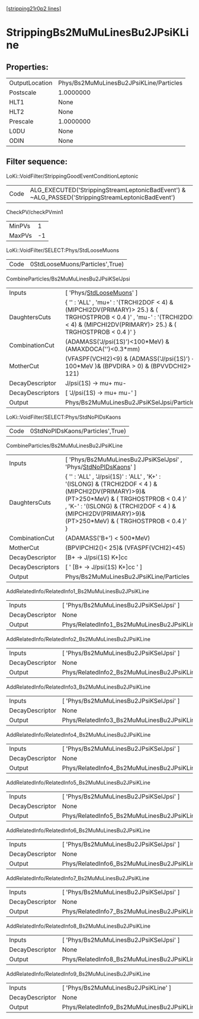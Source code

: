 [[stripping21r0p2 lines]](./stripping21r0p2-index)

# StrippingBs2MuMuLinesBu2JPsiKLine

## Properties:

|                |                                         |
|----------------|-----------------------------------------|
| OutputLocation | Phys/Bs2MuMuLinesBu2JPsiKLine/Particles |
| Postscale      | 1.0000000                               |
| HLT1           | None                                    |
| HLT2           | None                                    |
| Prescale       | 1.0000000                               |
| L0DU           | None                                    |
| ODIN           | None                                    |

## Filter sequence:

LoKi::VoidFilter/StrippingGoodEventConditionLeptonic

|      |                                                                                                  |
|------|--------------------------------------------------------------------------------------------------|
| Code | ALG_EXECUTED('StrippingStreamLeptonicBadEvent') & ~ALG_PASSED('StrippingStreamLeptonicBadEvent') |

CheckPV/checkPVmin1

|        |     |
|--------|-----|
| MinPVs | 1   |
| MaxPVs | -1  |

LoKi::VoidFilter/SELECT:Phys/StdLooseMuons

|      |                                 |
|------|---------------------------------|
| Code | 0StdLooseMuons/Particles',True) |

CombineParticles/Bs2MuMuLinesBu2JPsiKSelJpsi

|                  |                                                                                                                                                                                      |
|------------------|--------------------------------------------------------------------------------------------------------------------------------------------------------------------------------------|
| Inputs           | [ 'Phys/[StdLooseMuons](./stripping21r0p2-commonparticles-stdloosemuons)' ]                                                                                                        |
| DaughtersCuts    | { '' : 'ALL' , 'mu+' : '(TRCHI2DOF \< 4) & (MIPCHI2DV(PRIMARY)\> 25.) & ( TRGHOSTPROB \< 0.4 )' , 'mu-' : '(TRCHI2DOF \< 4) & (MIPCHI2DV(PRIMARY)\> 25.) & ( TRGHOSTPROB \< 0.4 )' } |
| CombinationCut   | (ADAMASS('J/psi(1S)')\<100\*MeV) & (AMAXDOCA('')\<0.3\*mm)                                                                                                                           |
| MotherCut        | (VFASPF(VCHI2)\<9) & (ADMASS('J/psi(1S)') \< 100\*MeV )& (BPVDIRA \> 0) & (BPVVDCHI2\> 121)                                                                                          |
| DecayDescriptor  | J/psi(1S) -\> mu+ mu-                                                                                                                                                                |
| DecayDescriptors | [ 'J/psi(1S) -\> mu+ mu-' ]                                                                                                                                                        |
| Output           | Phys/Bs2MuMuLinesBu2JPsiKSelJpsi/Particles                                                                                                                                           |

LoKi::VoidFilter/SELECT:Phys/StdNoPIDsKaons

|      |                                  |
|------|----------------------------------|
| Code | 0StdNoPIDsKaons/Particles',True) |

CombineParticles/Bs2MuMuLinesBu2JPsiKLine

|                  |                                                                                                                                                                                                                                                          |
|------------------|----------------------------------------------------------------------------------------------------------------------------------------------------------------------------------------------------------------------------------------------------------|
| Inputs           | [ 'Phys/Bs2MuMuLinesBu2JPsiKSelJpsi' , 'Phys/[StdNoPIDsKaons](./stripping21r0p2-commonparticles-stdnopidskaons)' ]                                                                                                                                     |
| DaughtersCuts    | { '' : 'ALL' , 'J/psi(1S)' : 'ALL' , 'K+' : '(ISLONG) & (TRCHI2DOF \< 4 ) &(MIPCHI2DV(PRIMARY)\>9)& (PT\>250\*MeV) & ( TRGHOSTPROB \< 0.4 )' , 'K-' : '(ISLONG) & (TRCHI2DOF \< 4 ) &(MIPCHI2DV(PRIMARY)\>9)& (PT\>250\*MeV) & ( TRGHOSTPROB \< 0.4 )' } |
| CombinationCut   | (ADAMASS('B+') \< 500\*MeV)                                                                                                                                                                                                                              |
| MotherCut        | (BPVIPCHI2()\< 25)& (VFASPF(VCHI2)\<45)                                                                                                                                                                                                                  |
| DecayDescriptor  | [B+ -\> J/psi(1S) K+]cc                                                                                                                                                                                                                                |
| DecayDescriptors | [ ' [B+ -\> J/psi(1S) K+]cc ' ]                                                                                                                                                                                                                      |
| Output           | Phys/Bs2MuMuLinesBu2JPsiKLine/Particles                                                                                                                                                                                                                  |

AddRelatedInfo/RelatedInfo1_Bs2MuMuLinesBu2JPsiKLine

|                 |                                                      |
|-----------------|------------------------------------------------------|
| Inputs          | [ 'Phys/Bs2MuMuLinesBu2JPsiKSelJpsi' ]             |
| DecayDescriptor | None                                                 |
| Output          | Phys/RelatedInfo1_Bs2MuMuLinesBu2JPsiKLine/Particles |

AddRelatedInfo/RelatedInfo2_Bs2MuMuLinesBu2JPsiKLine

|                 |                                                      |
|-----------------|------------------------------------------------------|
| Inputs          | [ 'Phys/Bs2MuMuLinesBu2JPsiKSelJpsi' ]             |
| DecayDescriptor | None                                                 |
| Output          | Phys/RelatedInfo2_Bs2MuMuLinesBu2JPsiKLine/Particles |

AddRelatedInfo/RelatedInfo3_Bs2MuMuLinesBu2JPsiKLine

|                 |                                                      |
|-----------------|------------------------------------------------------|
| Inputs          | [ 'Phys/Bs2MuMuLinesBu2JPsiKSelJpsi' ]             |
| DecayDescriptor | None                                                 |
| Output          | Phys/RelatedInfo3_Bs2MuMuLinesBu2JPsiKLine/Particles |

AddRelatedInfo/RelatedInfo4_Bs2MuMuLinesBu2JPsiKLine

|                 |                                                      |
|-----------------|------------------------------------------------------|
| Inputs          | [ 'Phys/Bs2MuMuLinesBu2JPsiKSelJpsi' ]             |
| DecayDescriptor | None                                                 |
| Output          | Phys/RelatedInfo4_Bs2MuMuLinesBu2JPsiKLine/Particles |

AddRelatedInfo/RelatedInfo5_Bs2MuMuLinesBu2JPsiKLine

|                 |                                                      |
|-----------------|------------------------------------------------------|
| Inputs          | [ 'Phys/Bs2MuMuLinesBu2JPsiKSelJpsi' ]             |
| DecayDescriptor | None                                                 |
| Output          | Phys/RelatedInfo5_Bs2MuMuLinesBu2JPsiKLine/Particles |

AddRelatedInfo/RelatedInfo6_Bs2MuMuLinesBu2JPsiKLine

|                 |                                                      |
|-----------------|------------------------------------------------------|
| Inputs          | [ 'Phys/Bs2MuMuLinesBu2JPsiKSelJpsi' ]             |
| DecayDescriptor | None                                                 |
| Output          | Phys/RelatedInfo6_Bs2MuMuLinesBu2JPsiKLine/Particles |

AddRelatedInfo/RelatedInfo7_Bs2MuMuLinesBu2JPsiKLine

|                 |                                                      |
|-----------------|------------------------------------------------------|
| Inputs          | [ 'Phys/Bs2MuMuLinesBu2JPsiKSelJpsi' ]             |
| DecayDescriptor | None                                                 |
| Output          | Phys/RelatedInfo7_Bs2MuMuLinesBu2JPsiKLine/Particles |

AddRelatedInfo/RelatedInfo8_Bs2MuMuLinesBu2JPsiKLine

|                 |                                                      |
|-----------------|------------------------------------------------------|
| Inputs          | [ 'Phys/Bs2MuMuLinesBu2JPsiKSelJpsi' ]             |
| DecayDescriptor | None                                                 |
| Output          | Phys/RelatedInfo8_Bs2MuMuLinesBu2JPsiKLine/Particles |

AddRelatedInfo/RelatedInfo9_Bs2MuMuLinesBu2JPsiKLine

|                 |                                                      |
|-----------------|------------------------------------------------------|
| Inputs          | [ 'Phys/Bs2MuMuLinesBu2JPsiKLine' ]                |
| DecayDescriptor | None                                                 |
| Output          | Phys/RelatedInfo9_Bs2MuMuLinesBu2JPsiKLine/Particles |
